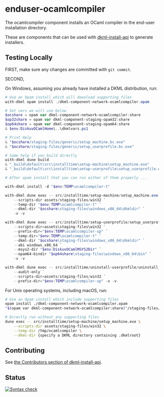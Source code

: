 # enduser-ocamlcompiler

The ocamlcompiler component installs an OCaml compiler in the end-user
installation directory.

These are components that can be used with [dkml-install-api](https://diskuv.github.io/dkml-install-api/index.html)
to generate installers.

## Testing Locally

FIRST, make sure any changes are committed with `git commit`.

SECOND,

On Windows, assuming you already have installed a DKML distribution, run:

```powershell
# Use an Opam install which will download supporting files
with-dkml opam install ./dkml-component-network-ocamlcompiler.opam

# Set vars we will use below
$ocshare = opam var dkml-component-network-ocamlcompiler:share
$op32share = opam var dkml-component-staging-opam32:share
$op64share = opam var dkml-component-staging-opam64:share
& $env:DiskuvOCamlHome\..\dkmlvars.ps1

# Print Help
& "$ocshare/staging-files/generic/setup_machine.bc.exe"
& "$ocshare/staging-files/generic/setup_userprofile.bc.exe"

# Same help if you build directly
with-dkml dune build
& "_build\default\src\installtime\setup-machine\setup_machine.exe"
& "_build\default\src\installtime\setup-userprofile\setup_userprofile.exe"

# After opam install that you can run either of them properly ...

with-dkml install -d "$env:TEMP\ocamlcompiler-t"

with-dkml dune exec -- src/installtime/setup-machine/setup_machine.exe `
    --scripts-dir assets/staging-files/win32 `
    --temp-dir "$env:TEMP\ocamlcompiler-t" `
    --dkml-dir "$ocshare\staging-files\windows_x86_64\dkmldir" `
    -v -v

with-dkml dune exec -- src/installtime/setup-userprofile/setup_userprofile.exe `
    --scripts-dir=assets\staging-files\win32 `
    --prefix-dir="$env:TEMP\ocamlcompiler-up" `
    --temp-dir="$env:TEMP\ocamlcompiler-t" `
    --dkml-dir "$ocshare\staging-files\windows_x86_64\dkmldir" `
    --abi windows_x86_64 `
    --msys2-dir "$env:DiskuvOCamlMSYS2Dir" `
    --opam64-bindir "$op64share\staging-files\windows_x86_64\bin" `
    -v -v

with-dkml dune exec -- src/installtime/uninstall-userprofile/uninstall_userprofile.exe `
    --audit-only `
    --scripts-dir=assets/staging-files/win32 `
    --prefix-dir="$env:TEMP\ocamlcompiler-up" -v -v    
```

For Unix operating systems, including macOS, run:

```bash
# Use an Opam install which include supporting files
opam install ./dkml-component-network-ocamlcompiler.opam
"$(opam var dkml-component-network-ocamlcompiler:share)"/staging-files/generic/install.bc.exe

# Directly run without any supporting files
dune exec -- src/installtime/setup-machine/setup_machine.exe \
    --scripts-dir assets/staging-files/win32 \
    --temp-dir /tmp/ocamlcompiler \
    --dkml-dir {specify a DKML directory containing .dkmlroot}
```

## Contributing

See [the Contributors section of dkml-install-api](https://github.com/diskuv/dkml-install-api/blob/main/contributors/README.md).

## Status

[![Syntax check](https://github.com/diskuv/dkml-component-ocamlcompiler/actions/workflows/syntax.yml/badge.svg)](https://github.com/diskuv/dkml-component-ocamlcompiler/actions/workflows/syntax.yml)
